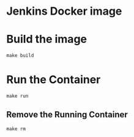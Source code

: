 # Jenkins Docker image

# Build the image

```
make build
```

# Run the Container

```
make run
```

## Remove the Running Container

```
make rm
```